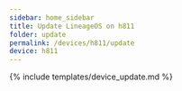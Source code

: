 ```yaml
---
sidebar: home_sidebar
title: Update LineageOS on h811
folder: update
permalink: /devices/h811/update
device: h811
---
```

{% include templates/device_update.md %}
